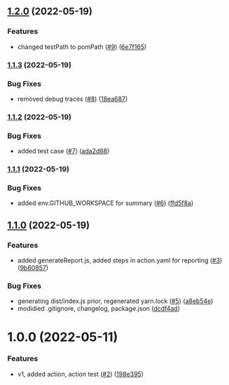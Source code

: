 ## [1.2.0](https://github.com/liatrio/run-gatling/compare/v1.1.3...v1.2.0) (2022-05-19)


### Features

* changed testPath to pomPath ([#9](https://github.com/liatrio/run-gatling/issues/9)) ([6e7f165](https://github.com/liatrio/run-gatling/commit/6e7f1654c75ad988368671e8bba56c81ced3cbf3))

### [1.1.3](https://github.com/liatrio/run-gatling/compare/v1.1.2...v1.1.3) (2022-05-19)


### Bug Fixes

* removed debug traces ([#8](https://github.com/liatrio/run-gatling/issues/8)) ([18ea687](https://github.com/liatrio/run-gatling/commit/18ea687efba2f74064cc76c79aea3af24fff65ae))

### [1.1.2](https://github.com/liatrio/run-gatling/compare/v1.1.1...v1.1.2) (2022-05-19)


### Bug Fixes

* added test case ([#7](https://github.com/liatrio/run-gatling/issues/7)) ([ada2d88](https://github.com/liatrio/run-gatling/commit/ada2d886d1b4cc49af62d4eb9838a73c79f3ee4b))

### [1.1.1](https://github.com/liatrio/run-gatling/compare/v1.1.0...v1.1.1) (2022-05-19)


### Bug Fixes

* added env.GITHUB_WORKSPACE for summary ([#6](https://github.com/liatrio/run-gatling/issues/6)) ([ffd5f8a](https://github.com/liatrio/run-gatling/commit/ffd5f8a84717cba22536af7eb3b467f106eb9e9b))

## [1.1.0](https://github.com/liatrio/run-gatling/compare/v1.0.0...v1.1.0) (2022-05-19)


### Features

* added generateReport.js, added steps in action.yaml for reporting ([#3](https://github.com/liatrio/run-gatling/issues/3)) ([9b60857](https://github.com/liatrio/run-gatling/commit/9b608571eb15df0eab095e4b95f191c9b7d279e3))


### Bug Fixes

* generating dist/index.js prior, regenerated yarn.lock ([#5](https://github.com/liatrio/run-gatling/issues/5)) ([a8eb54e](https://github.com/liatrio/run-gatling/commit/a8eb54ea4c5b265c0234254f2ac1c0caf49046f5))
* modidied .gitignore, changelog, package.json ([dcdf4ad](https://github.com/liatrio/run-gatling/commit/dcdf4add67031c83f7e6ce56a05ee7b4cc69c4a3))

# 1.0.0 (2022-05-11)


### Features

* v1, added action, action test ([#2](https://github.com/liatrio/run-gatling/issues/2)) ([198e395](https://github.com/liatrio/run-gatling/commit/198e39543cbcab884ee4cc99569ef0c4737e7aa3))

